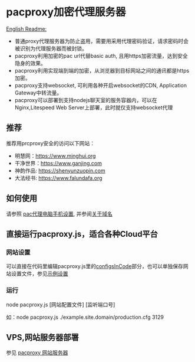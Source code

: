 # pacproxy加密代理服务器

[English Readme:](\/documents\/README_EN\.md)
* 普通proxy代理服务器为防止盗用，需要用采用代理密码验证，请求密码时会被识别为代理服务器而被封锁。
* pacproxy利用加密的pac url代替basic auth, 且用https加密流量，达到安全隐身的效果。
* pacproxy利用实现端到端的加密，从浏览器到目标网站之间的通讯都是https加密。
* pacproxy支持websocket, 可利用各种开启websocket的CDN, Application Gateway中转流量。
* pacproxy可以部署到支持nodejs聊天室的服务容器内，可以在Nginx,Litespeed Web Server上部署，此时就仅支持websocket代理

## 推荐

推荐用prcproxy安全的访问以下网站：
* 明慧网：https://www.minghui.org
* 干净世界：https://www.ganjing.com
* 神韵作品: https://shenyunzuopin.com
* 大法经书: https://www.falundafa.org

## 如何使用

请参照 [pac代理电脑手机设置](\/documents\/DeviceSetting_ZH\.md), 并参阅[关于域名](\/documents\/About_Domain_ZH.md)

## 直接运行pacproxy.js，适合各种Cloud平台

### 网站设置

可以直接在代码里编辑pacproxy.js里的[configsInCode](pacproxy\.js)部分，也可以单独保存网站设置文件，参见[示例设置](example.site.domain)

### 运行

node pacproxy.js [网站配置文件] [监听端口号]

如：node pacproxy.js ./example.site.domain/production.cfg 3129

## VPS,网站服务器部署

参见 [pacproxy 网站服务器](https://github.com/httpgate/pacproxy-server)